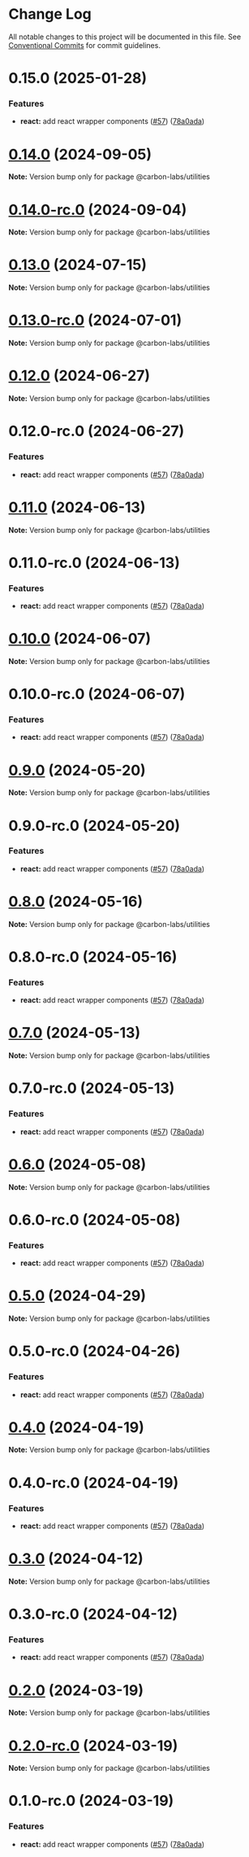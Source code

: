 # Change Log

All notable changes to this project will be documented in this file.
See [Conventional Commits](https://conventionalcommits.org) for commit guidelines.

# 0.15.0 (2025-01-28)


### Features

* **react:** add react wrapper components ([#57](https://github.com/carbon-design-system/carbon-labs/issues/57)) ([78a0ada](https://github.com/carbon-design-system/carbon-labs/commit/78a0ada5af1dea4df0159ece4941c4bc6b9b98f4))





# [0.14.0](https://github.com/carbon-design-system/carbon-labs/compare/@carbon-labs/utilities@0.14.0-rc.0...@carbon-labs/utilities@0.14.0) (2024-09-05)

**Note:** Version bump only for package @carbon-labs/utilities





# [0.14.0-rc.0](https://github.com/carbon-design-system/carbon-labs/compare/@carbon-labs/utilities@0.13.0-rc.0...@carbon-labs/utilities@0.14.0-rc.0) (2024-09-04)

**Note:** Version bump only for package @carbon-labs/utilities





# [0.13.0](https://github.com/carbon-design-system/carbon-labs/compare/@carbon-labs/utilities@0.13.0-rc.0...@carbon-labs/utilities@0.13.0) (2024-07-15)

**Note:** Version bump only for package @carbon-labs/utilities





# [0.13.0-rc.0](https://github.com/carbon-design-system/carbon-labs/compare/@carbon-labs/utilities@0.12.0...@carbon-labs/utilities@0.13.0-rc.0) (2024-07-01)

**Note:** Version bump only for package @carbon-labs/utilities





# [0.12.0](https://github.com/carbon-design-system/carbon-labs/compare/@carbon-labs/utilities@0.12.0-rc.0...@carbon-labs/utilities@0.12.0) (2024-06-27)

**Note:** Version bump only for package @carbon-labs/utilities





# 0.12.0-rc.0 (2024-06-27)


### Features

* **react:** add react wrapper components ([#57](https://github.com/carbon-design-system/carbon-labs/issues/57)) ([78a0ada](https://github.com/carbon-design-system/carbon-labs/commit/78a0ada5af1dea4df0159ece4941c4bc6b9b98f4))





# [0.11.0](https://github.com/carbon-design-system/carbon-labs/compare/@carbon-labs/utilities@0.11.0-rc.0...@carbon-labs/utilities@0.11.0) (2024-06-13)

**Note:** Version bump only for package @carbon-labs/utilities





# 0.11.0-rc.0 (2024-06-13)


### Features

* **react:** add react wrapper components ([#57](https://github.com/carbon-design-system/carbon-labs/issues/57)) ([78a0ada](https://github.com/carbon-design-system/carbon-labs/commit/78a0ada5af1dea4df0159ece4941c4bc6b9b98f4))





# [0.10.0](https://github.com/carbon-design-system/carbon-labs/compare/@carbon-labs/utilities@0.10.0-rc.0...@carbon-labs/utilities@0.10.0) (2024-06-07)

**Note:** Version bump only for package @carbon-labs/utilities





# 0.10.0-rc.0 (2024-06-07)


### Features

* **react:** add react wrapper components ([#57](https://github.com/carbon-design-system/carbon-labs/issues/57)) ([78a0ada](https://github.com/carbon-design-system/carbon-labs/commit/78a0ada5af1dea4df0159ece4941c4bc6b9b98f4))





# [0.9.0](https://github.com/carbon-design-system/carbon-labs/compare/@carbon-labs/utilities@0.9.0-rc.0...@carbon-labs/utilities@0.9.0) (2024-05-20)

**Note:** Version bump only for package @carbon-labs/utilities





# 0.9.0-rc.0 (2024-05-20)


### Features

* **react:** add react wrapper components ([#57](https://github.com/carbon-design-system/carbon-labs/issues/57)) ([78a0ada](https://github.com/carbon-design-system/carbon-labs/commit/78a0ada5af1dea4df0159ece4941c4bc6b9b98f4))





# [0.8.0](https://github.com/carbon-design-system/carbon-labs/compare/@carbon-labs/utilities@0.8.0-rc.0...@carbon-labs/utilities@0.8.0) (2024-05-16)

**Note:** Version bump only for package @carbon-labs/utilities





# 0.8.0-rc.0 (2024-05-16)


### Features

* **react:** add react wrapper components ([#57](https://github.com/carbon-design-system/carbon-labs/issues/57)) ([78a0ada](https://github.com/carbon-design-system/carbon-labs/commit/78a0ada5af1dea4df0159ece4941c4bc6b9b98f4))





# [0.7.0](https://github.com/carbon-design-system/carbon-labs/compare/@carbon-labs/utilities@0.7.0-rc.0...@carbon-labs/utilities@0.7.0) (2024-05-13)

**Note:** Version bump only for package @carbon-labs/utilities





# 0.7.0-rc.0 (2024-05-13)


### Features

* **react:** add react wrapper components ([#57](https://github.com/carbon-design-system/carbon-labs/issues/57)) ([78a0ada](https://github.com/carbon-design-system/carbon-labs/commit/78a0ada5af1dea4df0159ece4941c4bc6b9b98f4))





# [0.6.0](https://github.com/carbon-design-system/carbon-labs/compare/@carbon-labs/utilities@0.6.0-rc.0...@carbon-labs/utilities@0.6.0) (2024-05-08)

**Note:** Version bump only for package @carbon-labs/utilities





# 0.6.0-rc.0 (2024-05-08)


### Features

* **react:** add react wrapper components ([#57](https://github.com/carbon-design-system/carbon-labs/issues/57)) ([78a0ada](https://github.com/carbon-design-system/carbon-labs/commit/78a0ada5af1dea4df0159ece4941c4bc6b9b98f4))





# [0.5.0](https://github.com/carbon-design-system/carbon-labs/compare/@carbon-labs/utilities@0.5.0-rc.0...@carbon-labs/utilities@0.5.0) (2024-04-29)

**Note:** Version bump only for package @carbon-labs/utilities





# 0.5.0-rc.0 (2024-04-26)


### Features

* **react:** add react wrapper components ([#57](https://github.com/carbon-design-system/carbon-labs/issues/57)) ([78a0ada](https://github.com/carbon-design-system/carbon-labs/commit/78a0ada5af1dea4df0159ece4941c4bc6b9b98f4))





# [0.4.0](https://github.com/carbon-design-system/carbon-labs/compare/@carbon-labs/utilities@0.4.0-rc.0...@carbon-labs/utilities@0.4.0) (2024-04-19)

**Note:** Version bump only for package @carbon-labs/utilities





# 0.4.0-rc.0 (2024-04-19)


### Features

* **react:** add react wrapper components ([#57](https://github.com/carbon-design-system/carbon-labs/issues/57)) ([78a0ada](https://github.com/carbon-design-system/carbon-labs/commit/78a0ada5af1dea4df0159ece4941c4bc6b9b98f4))





# [0.3.0](https://github.com/carbon-design-system/carbon-labs/compare/@carbon-labs/utilities@0.3.0-rc.0...@carbon-labs/utilities@0.3.0) (2024-04-12)

**Note:** Version bump only for package @carbon-labs/utilities





# 0.3.0-rc.0 (2024-04-12)


### Features

* **react:** add react wrapper components ([#57](https://github.com/carbon-design-system/carbon-labs/issues/57)) ([78a0ada](https://github.com/carbon-design-system/carbon-labs/commit/78a0ada5af1dea4df0159ece4941c4bc6b9b98f4))





# [0.2.0](https://github.com/carbon-design-system/carbon-labs/compare/@carbon-labs/utilities@0.2.0-rc.0...@carbon-labs/utilities@0.2.0) (2024-03-19)

**Note:** Version bump only for package @carbon-labs/utilities





# [0.2.0-rc.0](https://github.com/carbon-design-system/carbon-labs/compare/@carbon-labs/utilities@0.1.0-rc.0...@carbon-labs/utilities@0.2.0-rc.0) (2024-03-19)

**Note:** Version bump only for package @carbon-labs/utilities





# 0.1.0-rc.0 (2024-03-19)


### Features

* **react:** add react wrapper components ([#57](https://github.com/carbon-design-system/carbon-labs/issues/57)) ([78a0ada](https://github.com/carbon-design-system/carbon-labs/commit/78a0ada5af1dea4df0159ece4941c4bc6b9b98f4))
